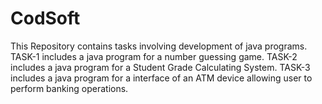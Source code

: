 # CodSoft
This Repository contains tasks involving development of java programs. 
TASK-1 includes a java program for a number guessing game.
TASK-2 includes a java program for a Student Grade Calculating System.
TASK-3 includes a java program for a interface of an ATM device allowing user to perform banking operations.
